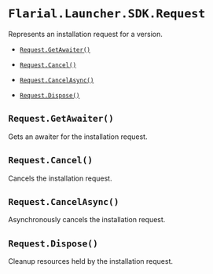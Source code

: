 # `Flarial.Launcher.SDK.Request`

Represents an installation request for a version.

- [`Request.GetAwaiter()`](#requestgetawaiter)

- [`Request.Cancel()`](#requestcancel)

- [`Request.CancelAsync()`](#requestcancelasync)

- [`Request.Dispose()`](#requestdispose)


## `Request.GetAwaiter()`
Gets an awaiter for the installation request.

## `Request.Cancel()`
Cancels the installation request.

## `Request.CancelAsync()`
Asynchronously cancels the installation request.

## `Request.Dispose()`
Cleanup resources held by the installation request.